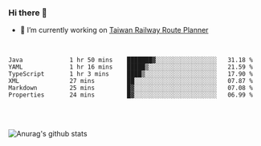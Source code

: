 ### Hi there 👋

- 🔭 I’m currently working on [Taiwan Railway Route Planner](https://github.com/Taiwan-Railway-Route-Planner)

<br/>

<!--START_SECTION:waka-->

```text
Java             1 hr 50 mins    ███████▓░░░░░░░░░░░░░░░░░   31.18 %
YAML             1 hr 16 mins    █████▒░░░░░░░░░░░░░░░░░░░   21.59 %
TypeScript       1 hr 3 mins     ████▒░░░░░░░░░░░░░░░░░░░░   17.90 %
XML              27 mins         ██░░░░░░░░░░░░░░░░░░░░░░░   07.87 %
Markdown         25 mins         █▓░░░░░░░░░░░░░░░░░░░░░░░   07.08 %
Properties       24 mins         █▓░░░░░░░░░░░░░░░░░░░░░░░   06.99 %
```

<!--END_SECTION:waka-->

<br/>
<br/>

![Anurag's github stats](https://github-readme-stats.vercel.app/api?username=DepickereSven&show_icons=true&theme=tokyonight)



<!--
**DepickereSven/DepickereSven** is a ✨ _special_ ✨ repository because its `README.md` (this file) appears on your GitHub profile.

Here are some ideas to get you started:

- 🔭 I’m currently working on ...
- 🌱 I’m currently learning ...
- 👯 I’m looking to collaborate on ...
- 🤔 I’m looking for help with ...
- 💬 Ask me about ...
- 📫 How to reach me: ...
- 😄 Pronouns: ...
- ⚡ Fun fact: ...
-->

